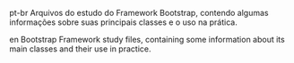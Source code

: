 pt-br
Arquivos do estudo do Framework Bootstrap, contendo algumas informações sobre suas principais classes e o uso na prática.

en
Bootstrap Framework study files, containing some information about its main classes and their use in practice.

